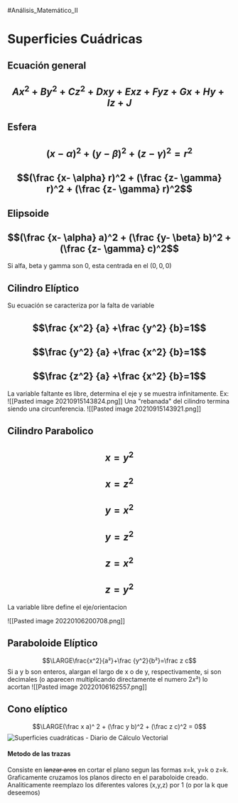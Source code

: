 #Análisis_Matemático_II 
# Superficies Cuádricas
## Ecuación general
## $$Ax^2+By^2+Cz^2+Dxy+Exz+Fyz+Gx+Hy+Iz+J$$

## Esfera
## $$(x-  \alpha)^2+(y- \beta)^2+(z- \gamma)^2=r^2 $$
## $$(\frac {x-  \alpha} r)^2 + (\frac {z- \gamma} r)^2 + (\frac {z- \gamma} r)^2$$

## Elipsoide
## $$(\frac {x-  \alpha} a)^2 + (\frac {y- \beta} b)^2 + (\frac {z- \gamma} c)^2$$
Si alfa, beta y gamma son 0, esta centrada en el $(0,0,0)$

## Cilindro Elíptico
Su ecuación se caracteriza por la falta de variable

## $$\frac {x^2} {a} +\frac {y^2} {b}=1$$
## $$\frac {y^2} {a} +\frac {x^2} {b}=1$$
## $$\frac {z^2} {a} +\frac {x^2} {b}=1$$
La variable faltante es libre, determina el eje y se muestra infinitamente.
Ex: ![[Pasted image 20210915143824.png]]
Una "rebanada" del cilindro termina siendo una circunferencia.
![[Pasted image 20210915143921.png]]


## Cilindro Parabolico
## $$x=y^2$$
## $$x=z^2$$
## $$y=x^2$$
## $$y=z^2$$
## $$z=x^2$$
## $$z=y^2$$
La variable libre define el eje/orientacion

![[Pasted image 20220106200708.png]]
## Paraboloide Elíptico
$$\LARGE\frac{x^2}{a²}+\frac {y^2}{b²}=\frac z c$$
Si a y b son enteros, alargan el largo de x o de y, respectivamente, si son decimales (o aparecen multiplicando directamente el numero $2x²$) lo acortan
![[Pasted image 20220106162557.png]]

## Cono elíptico
$$\LARGE(\frac x a)^ 2 + (\frac y b)^2 + (\frac z c)^2 = 0$$
![Superficies cuadráticas - Diario de Cálculo Vectorial](https://sites.google.com/site/calculovectorialhakim/_/rsrc/1425772217710/superficies-cuadraticas/fig3-conoeliptico.jpg?height=320&width=219)

#### Metodo de las trazas
Consiste en ~~lanzar aros~~ en cortar el plano segun las formas x=k, y=k o z=k. Graficamente cruzamos los planos directo en el paraboloide creado. Analiticamente reemplazo los diferentes valores (x,y,z) por 1 (o por la k que deseemos)

